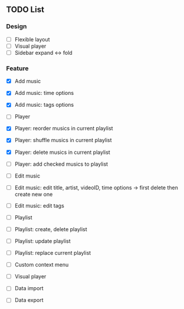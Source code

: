 ## TODO List

### Design

- [ ] Flexible layout
- [ ] Visual player
- [ ] Sidebar expand <-> fold

### Feature

- [x] Add music
- [x] Add music: time options
- [x] Add music: tags options

- [ ] Player
- [x] Player: reorder musics in current playlist
- [x] Player: shuffle musics in current playlist
- [x] Player: delete musics in current playlist
- [ ] Player: add checked musics to playlist

- [ ] Edit music
- [ ] Edit music: edit title, artist, videoID, time options -> first delete then create new one
- [ ] Edit music: edit tags

- [ ] Playlist
- [ ] Playlist: create, delete playlist
- [ ] Playlist: update playlist
- [ ] Playlist: replace current playlist

- [ ] Custom context menu

- [ ] Visual player

- [ ] Data import
- [ ] Data export